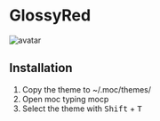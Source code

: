 GlossyRed
====================
![avatar](http://i.imgur.com/Amx5X1Y.png)

Installation
-------------
1. Copy the theme to ~/.moc/themes/
2. Open moc typing mocp
3. Select the theme with <kbd>Shift</kbd> + <kbd>T</kbd>

